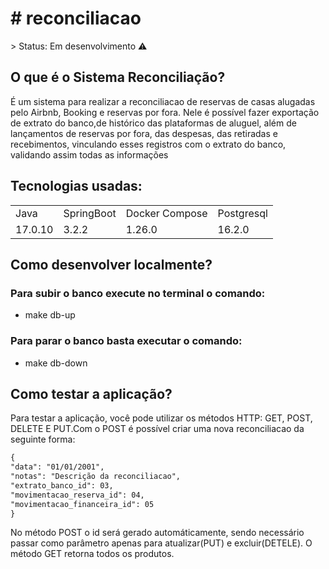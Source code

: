 <h1># reconciliacao </h1>
> Status: Em desenvolvimento ⚠️

## O que é o Sistema Reconciliação?
<p>É um sistema para realizar a reconciliacao de reservas
de casas alugadas pelo Airbnb, Booking e reservas por fora.
Nele é possível fazer exportação de extrato do banco,de
histórico das plataformas de aluguel, além de lançamentos
de reservas por fora, das despesas, das retiradas e recebimentos,
vinculando esses registros com o extrato do banco, validando 
assim todas as informações</p>

## Tecnologias usadas:
<Table>
 <tr>
  <td>Java</td>
  <td>SpringBoot</td>
  <td>Docker Compose</td>
  <td>Postgresql</td>
 </tr>
 <tr>
  <td>17.0.10 </td>
  <td>3.2.2</td>
  <td>1.26.0</td>
  <td>16.2.0</td>
</tr>
</Table>

## Como desenvolver localmente?
### Para subir o banco execute no terminal o comando: 
+ make db-up
### Para parar o banco basta executar o comando:
+ make db-down

## Como testar a aplicação?
Para testar a aplicação, você pode utilizar os métodos HTTP: GET, POST,
DELETE E PUT.Com o POST é possível criar uma nova reconciliacao da 
seguinte forma:
~~~html
{
"data": "01/01/2001",
"notas": "Descrição da reconciliacao",
"extrato_banco_id": 03,
"movimentacao_reserva_id": 04,
"movimentacao_financeira_id": 05
}
~~~
No método POST o id será gerado automáticamente, sendo necessário passar como parâmetro
apenas para atualizar(PUT) e excluir(DETELE).
O método GET retorna todos os produtos.

 

